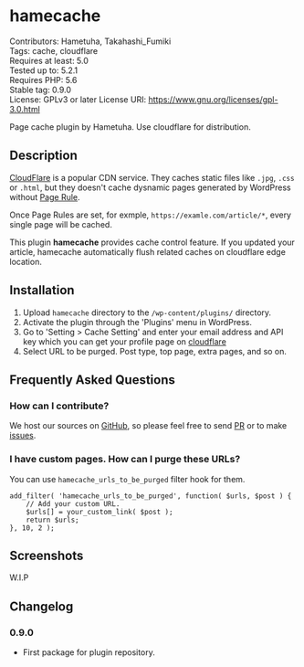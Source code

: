 # hamecache

Contributors: Hametuha, Takahashi_Fumiki  
Tags: cache, cloudflare  
Requires at least: 5.0  
Tested up to: 5.2.1  
Requires PHP: 5.6  
Stable tag: 0.9.0  
License: GPLv3 or later
License URI: https://www.gnu.org/licenses/gpl-3.0.html

Page cache plugin by Hametuha. Use cloudflare for distribution.

## Description

[CloudFlare](https://cloudflare.com) is a popular CDN service. They caches static files like `.jpg`, `.css` or `.html`, but they doesn't cache dysnamic pages generated by WordPress without [Page Rule](https://www.cloudflare.com/features-page-rules/must-use-page-rules/).

Once Page Rules are set, for exmple, `https://examle.com/article/*`, every single page will be cached.

This plugin **hamecache** provides cache control feature. If you updated your article, hamecache automatically flush related caches  on cloudflare edge location.

## Installation

1. Upload `hamecache` directory to the `/wp-content/plugins/` directory.
1. Activate the plugin through the 'Plugins' menu in WordPress.
1. Go to 'Setting > Cache Setting' and enter your email address and API key which you can get your profile page on [cloudflare](https://dash.cloudflare.com)
1. Select URL to be purged. Post type, top page, extra pages, and so on.

## Frequently Asked Questions

### How can I contribute?

We host our sources on [GitHub](https://github.com/hametuha/hamecache), so please feel free to send [PR](https://github.com/hametuha/hamecache/pulls) or to make [issues](https://github.com/hametuha/hamecache/issues).

### I have custom pages. How can I purge these URLs?

You can use `hamecache_urls_to_be_purged` filter hook for them. 

```
add_filter( 'hamecache_urls_to_be_purged', function( $urls, $post ) {
    // Add your custom URL.
    $urls[] = your_custom_link( $post );
    return $urls;
}, 10, 2 );
```

## Screenshots

W.I.P

## Changelog

### 0.9.0

* First package for plugin repository.
